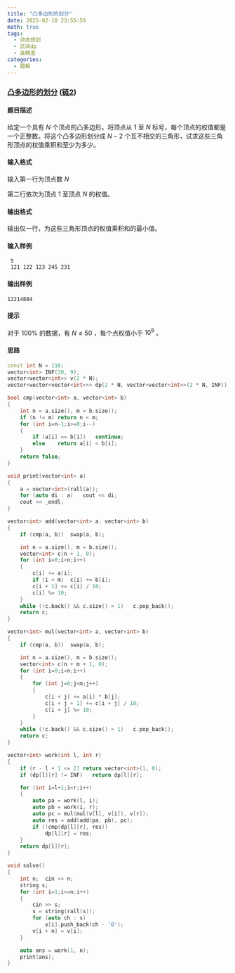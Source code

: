 ```yaml
---
title: "凸多边形的划分"     
date: 2025-02-10 23:55:59
math: true
tags: 
  - 动态规划
  - 区间dp
  - 高精度
categories: 
  - 题解
---
```


### [凸多边形的划分](https://ac.nowcoder.com/acm/problem/50500)        ([链2](https://ybt.ssoier.cn/problem_show.php?pid=1571))  

#### 题目描述

给定一个具有 $N$ 个顶点的凸多边形，将顶点从 $1$ 至 $N$ 标号，每个顶点的权值都是一个正整数。将这个凸多边形划分成 $N-2$ 个互不相交的三角形，试求这些三角形顶点的权值乘积和至少为多少。

#### 输入格式

输入第一行为顶点数 $N$  

第二行依次为顶点 $1$ 至顶点 $N$ 的权值。

#### 输出格式

输出仅一行，为这些三角形顶点的权值乘积和的最小值。

#### 输入样例

```
 5
 121 122 123 245 231
```

#### 输出样例

```
12214884
```

#### 提示

对于 $100 \%$ 的数据，有 $N \leq 50$ ，每个点权值小于 $10^9$ 。

#### 思路

```cpp
const int N = 110;
vector<int> INF(30, 9);
vector<vector<int>> v(2 * N);
vector<vector<vector<int>>> dp(2 * N, vector<vector<int>>(2 * N, INF));

bool cmp(vector<int> a, vector<int> b)
{
    int n = a.size(), m = b.size();
    if (n != m) return n < m;
    for (int i=n-1;i>=0;i--)
    {
        if (a[i] == b[i])   continue;
        else    return a[i] < b[i];
    }
    return false;
}

void print(vector<int> a)
{
    a = vector<int>(rall(a));
    for (auto di : a)   cout << di;
    cout << _endl;
}

vector<int> add(vector<int> a, vector<int> b)
{
    if (cmp(a, b))  swap(a, b);

    int n = a.size(), m = b.size();
    vector<int> c(n + 1, 0);
    for (int i=0;i<n;i++)
    {
        c[i] += a[i];
        if (i < m)  c[i] += b[i];
        c[i + 1] += c[i] / 10;
        c[i] %= 10;
    }
    while (!c.back() && c.size() > 1)   c.pop_back();
    return c;
}

vector<int> mul(vector<int> a, vector<int> b)
{
    if (cmp(a, b))  swap(a, b);

    int n = a.size(), m = b.size();
    vector<int> c(n + m + 1, 0);
    for (int i=0;i<n;i++)
    {
        for (int j=0;j<m;j++)
        {
            c[i + j] += a[i] * b[j];
            c[i + j + 1] += c[i + j] / 10;
            c[i + j] %= 10;
        }
    }
    while (!c.back() && c.size() > 1)   c.pop_back();
    return c;
}

vector<int> work(int l, int r)
{
    if (r - l + 1 <= 2) return vector<int>(1, 0);
    if (dp[l][r] != INF)   return dp[l][r];

    for (int i=l+1;i<r;i++)
    {
        auto pa = work(l, i);
        auto pb = work(i, r);
        auto pc = mul(mul(v[l], v[i]), v[r]);
        auto res = add(add(pa, pb), pc);
        if (!cmp(dp[l][r], res))
            dp[l][r] = res;
    }
    return dp[l][r];
}

void solve()
{
    int n;  cin >> n;
    string s;
    for (int i=1;i<=n;i++)
    {
        cin >> s;
        s = string(rall(s));
        for (auto ch : s)
            v[i].push_back(ch - '0');
        v[i + n] = v[i];
    }

    auto ans = work(1, n);
    print(ans);
}
```

